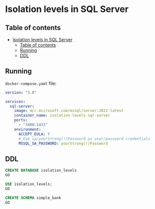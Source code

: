# Isolation levels in SQL Server

## Table of contents

- [Isolation levels in SQL Server](#isolation-levels-in-sql-server)
  - [Table of contents](#table-of-contents)
  - [Running](#running)
  - [DDL](#ddl)

## Running

`docker-compose.yaml` file:

```yaml
version: "3.8"

services:
  sql-server:
    image: mcr.microsoft.com/mssql/server:2022-latest
    container_name: isolation-levels-sql-server
    ports:
      - "3400:1433"
    environment:
      ACCEPT_EULA: Y
      # Use sa/yourStrong(!)Password as user/password credentials
      MSSQL_SA_PASSWORD: yourStrong(!)Password
```

## DDL

```sql
CREATE DATABASE isolation_levels
GO

USE isolation_levels;
GO

CREATE SCHEMA simple_bank
GO
```
